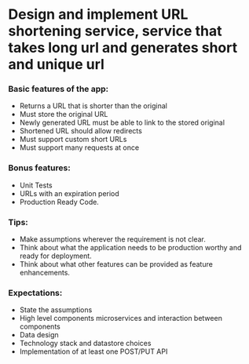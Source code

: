 # Design and implement URL shortening service, service that takes long url and generates short and unique url

### Basic features of the app:
* Returns a URL that is shorter than the original
* Must store the original URL
* Newly generated URL must be able to link to the stored original
* Shortened URL should allow redirects
* Must support custom short URLs
* Must support many requests at once

### Bonus features:
* Unit Tests
* URLs with an expiration period
* Production Ready Code.

### Tips:
* Make assumptions wherever the requirement is not clear.
* Think about what the application needs to be production worthy and ready for
deployment.
* Think about what other features can be provided as feature enhancements.

### Expectations:
* State the assumptions
* High level components microservices and interaction between components
* Data design
* Technology stack and datastore choices
* Implementation of at least one POST/PUT API